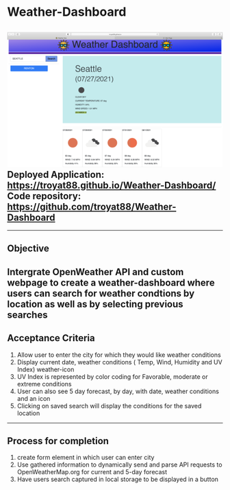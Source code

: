 # Weather-Dashboard

![Final Product Image](assets/images/Weather-Screenshot.png)
Deployed Application: https://troyat88.github.io/Weather-Dashboard/    
Code repository: https://github.com/troyat88/Weather-Dashboard
---
---
## Objective
Intergrate OpenWeather API and custom webpage to create a weather-dashboard where users can search for weather condtions by location as well as by selecting previous searches
---
## Acceptance Criteria

1. Allow user to enter the city for which they would like weather conditions
2. Display current date, weather conditions ( Temp, Wind, Humidity and UV Index) weather-icon 
3. UV Index is represented by color coding for Favorable, moderate or extreme conditions
4. User can also see 5 day forecast, by day, with date, weather conditions and an icon
5. Clicking on saved search will display the conditions for the saved location 
---

## Process for completion
1. create form element in which user can enter city
2. Use gathered information to dynamically send and parse API requests to OpenWeatherMap.org for current and 5-day forecast
3. Have users search captured in local storage to be displayed in a button 
